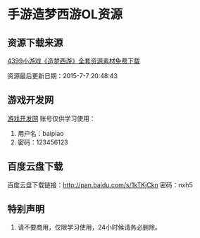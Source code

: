 # 手游造梦西游OL资源

## 资源下载来源

[4399小游戏《造梦西游》全套资源素材免费下载](https://www.yxkfw.com/forum.php?mod=viewthread&tid=5436&highlight=%E9%80%A0%E6%A2%A6%E8%A5%BF%E6%B8%B8)

资源最后更新日期：2015-7-7 20:48:43

## 游戏开发网

[游戏开发网](https://www.yxkfw.com/) 账号仅供学习使用：

1. 用户名：baipiao
2. 密码：123456123

## 百度云盘下载

百度云盘下载链接：http://pan.baidu.com/s/1kTKjCkn
密码：nxh5

## 特别声明

1. 请不要商用，仅限学习使用，24小时候请务必删除。